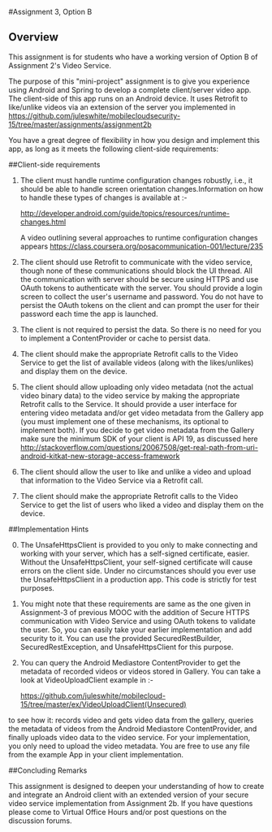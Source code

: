 
#Assignment 3, Option B

## Overview
This assignment is for students who have a working version of Option B of Assignment 2's
Video Service.

The purpose of this "mini-project" assignment is to give you
experience using Android and Spring to develop a complete
client/server video app.  The client-side of this app
runs on an Android device.  It uses Retrofit
to like/unlike videos via an extension of the 
server you implemented in 
https://github.com/juleswhite/mobilecloudsecurity-15/tree/master/assignments/assignment2b


You have a great degree of flexibility in how you design and implement this app,
as long as it meets the following client-side requirements: 



##Client-side requirements

1) The client must handle runtime configuration changes
   robustly, i.e., it should be able to handle screen
   orientation changes.Information on how to handle these types
   of changes is available at :-

   http://developer.android.com/guide/topics/resources/runtime-changes.html
    
   A video outlining several approaches to runtime configuration changes appears
   https://class.coursera.org/posacommunication-001/lecture/235


2) The client should use Retrofit to communicate with the
   video service, though none of these communications should
   block the UI thread. All the communication with server should
   be secure using HTTPS and use OAuth tokens to authenticate with 
   the server. You should provide a login screen to collect the
   user's username and password. You do not have to persist
   the OAuth tokens on the client and can prompt the user for
   their password each time the app is launched.

3) The client is not required to persist the data. So there is
  no need for you to implement a ContentProvider or cache to persist
  data.

4) The client should make the appropriate Retrofit calls to
   the Video Service to get the list of available videos
   (along with the likes/unlikes) and display them
   on the device. 

5) The client should allow uploading only video metadata (not the actual video binary data)
   to the video service by making the appropriate Retrofit calls to the
   Service.  It should provide a user interface for entering video metadata
   and/or get video metadata from the Gallery
   app (you must implement one of these
   mechanisms, its optional to implement both). 
   If you decide to get video metadata
   from the Gallery make sure the minimum SDK of your client
   is API 19, as discussed here
    http://stackoverflow.com/questions/20067508/get-real-path-from-uri-android-kitkat-new-storage-access-framework


6) The client should allow the user to like and unlike
   a video and upload that information to the Video Service
   via a Retrofit call. 

7) The client should make the appropriate Retrofit calls to
    the Video Service to get the list of users who liked a video
    and display them on the device. 

##Implementation Hints

0) The UnsafeHttpsClient is provided to you only to make connecting and working with
   your server, which has a self-signed certificate, easier. Without the UnsafeHttpsClient,
   your self-signed certificate will cause errors on the client side. Under no circumstances
   should you ever use the UnsafeHttpsClient in a production app. This code is strictly
   for test purposes.

1) You might note that these requirements are same as the one given in Assignment-3 of previous MOOC
   with the addition of Secure HTTPS communication with Video Service and using OAuth tokens to
   validate the user. So, you can easily take your earlier implementation and add security to it.
   You can use the provided SecuredRestBuilder, SecuredRestException, and UnsafeHttpsClient for this purpose. 

2) You can query the Android Mediastore ContentProvider to get the metadata of recorded videos or
    videos stored in Gallery. You can take a look at VideoUploadClient example in :-

    https://github.com/juleswhite/mobilecloud-15/tree/master/ex/VideoUploadClient(Unsecured)

  to see how it: records video and gets video data from the gallery, 
  queries the metadata of videos from the Android Mediastore ContentProvider, and finally
  uploads video data to the video service. For your implementation, you only need to upload the
  video metadata. You are free to use any file from the example App in your client implementation.
   


##Concluding Remarks
  
  This assignment is designed to deepen your understanding of how to
  create and integrate an Android client
  with an extended version of your secure video service implementation from
  Assignment 2b. If you have questions please come to
  Virtual Office Hours and/or post questions on the discussion forums.

      